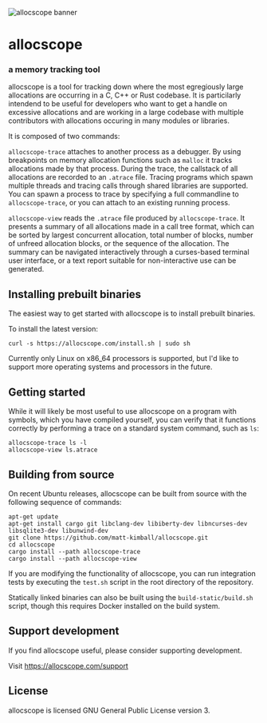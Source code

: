 ![allocscope banner](https://allocscope.com/banner.png)

# allocscope
### a memory tracking tool

allocscope is a tool for tracking down where the most egregiously large allocations are occurring
in a C, C++ or Rust codebase.  It is particilarly intendend to be useful for developers who want to
get a handle on excessive allocations and are working in a large codebase with multiple
contributors with allocations occuring in many modules or libraries.

It is composed of two commands:

`allocscope-trace` attaches to another process as a debugger.  By using breakpoints on memory
allocation functions such as `malloc` it tracks allocations made by that process.  During the
trace, the callstack of all allocations are recorded to an `.atrace` file.  Tracing programs
which spawn multiple threads and tracing calls through shared libraries are supported.  You can
spawn a process to trace by specifying a full commandline to `allocscope-trace`, or you can
attach to an existing running process.

`allocscope-view` reads the `.atrace` file produced by `allocscope-trace`.  It presents a summary
of all allocations made in a call tree format, which can be sorted by largest concurrent
allocation, total number of blocks, number of unfreed allocation blocks, or the sequence of
the allocation.  The summary can be navigated interactively through a curses-based terminal user
interface, or a text report suitable for non-interactive use can be generated.

## Installing prebuilt binaries

The easiest way to get started with allocscope is to install prebuilt binaries.

To install the latest version:

`curl -s https://allocscope.com/install.sh | sudo sh`

Currently only Linux on x86_64 processors is supported, but I'd like to support more operating systems
and processors in the future.

## Getting started

While it will likely be most useful to use allocscope on a program with symbols, which you
have compiled yourself, you can verify that it functions correctly by performing a trace on a 
standard system command, such as `ls`:

```
allocscope-trace ls -l
allocscope-view ls.atrace
```

## Building from source

On recent Ubuntu releases, allocscope can be built from source with the following sequence
of commands:

```
apt-get update
apt-get install cargo git libclang-dev libiberty-dev libncurses-dev libsqlite3-dev libunwind-dev
git clone https://github.com/matt-kimball/allocscope.git
cd allocscope
cargo install --path allocscope-trace
cargo install --path allocscope-view
```

If you are modifying the functionality of allocscope, you can run integration tests by executing
the `test.sh` script in the root directory of the repository.

Statically linked binaries can also be built using the `build-static/build.sh` script, though this requires
Docker installed on the build system.

## Support development

If you find allocscope useful, please consider supporting development.

Visit https://allocscope.com/support

## License

allocscope is licensed GNU General Public License version 3.
